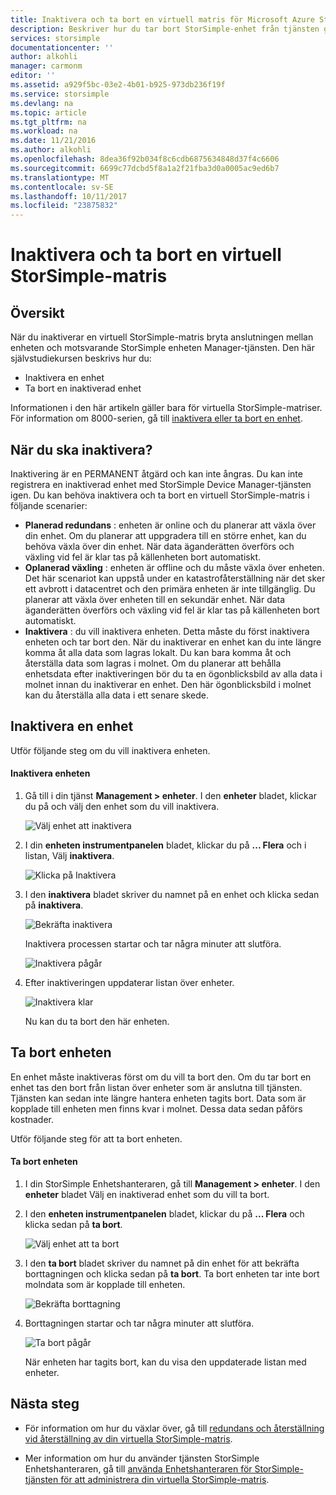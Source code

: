 ```yaml
---
title: Inaktivera och ta bort en virtuell matris för Microsoft Azure StorSimple | Microsoft Docs
description: Beskriver hur du tar bort StorSimple-enhet från tjänsten genom att först inaktivera det och sedan ta bort den.
services: storsimple
documentationcenter: ''
author: alkohli
manager: carmonm
editor: ''
ms.assetid: a929f5bc-03e2-4b01-b925-973db236f19f
ms.service: storsimple
ms.devlang: na
ms.topic: article
ms.tgt_pltfrm: na
ms.workload: na
ms.date: 11/21/2016
ms.author: alkohli
ms.openlocfilehash: 8dea36f92b034f8c6cdb6875634848d37f4c6606
ms.sourcegitcommit: 6699c77dcbd5f8a1a2f21fba3d0a0005ac9ed6b7
ms.translationtype: MT
ms.contentlocale: sv-SE
ms.lasthandoff: 10/11/2017
ms.locfileid: "23875832"
---
```

# <a name="deactivate-and-delete-a-storsimple-virtual-array"></a>Inaktivera och ta bort en virtuell StorSimple-matris

## <a name="overview"></a>Översikt

När du inaktiverar en virtuell StorSimple-matris bryta anslutningen mellan enheten och motsvarande StorSimple enheten Manager-tjänsten. Den här självstudiekursen beskrivs hur du:

* Inaktivera en enhet 
* Ta bort en inaktiverad enhet

Informationen i den här artikeln gäller bara för virtuella StorSimple-matriser. För information om 8000-serien, gå till [inaktivera eller ta bort en enhet](storsimple-deactivate-and-delete-device.md).

## <a name="when-to-deactivate"></a>När du ska inaktivera?

Inaktivering är en PERMANENT åtgärd och kan inte ångras. Du kan inte registrera en inaktiverad enhet med StorSimple Device Manager-tjänsten igen. Du kan behöva inaktivera och ta bort en virtuell StorSimple-matris i följande scenarier:

* **Planerad redundans** : enheten är online och du planerar att växla över din enhet. Om du planerar att uppgradera till en större enhet, kan du behöva växla över din enhet. När data äganderätten överförs och växling vid fel är klar tas på källenheten bort automatiskt.
* **Oplanerad växling** : enheten är offline och du måste växla över enheten. Det här scenariot kan uppstå under en katastrofåterställning när det sker ett avbrott i datacentret och den primära enheten är inte tillgänglig. Du planerar att växla över enheten till en sekundär enhet. När data äganderätten överförs och växling vid fel är klar tas på källenheten bort automatiskt.
* **Inaktivera** : du vill inaktivera enheten. Detta måste du först inaktivera enheten och tar bort den. När du inaktiverar en enhet kan du inte längre komma åt alla data som lagras lokalt. Du kan bara komma åt och återställa data som lagras i molnet. Om du planerar att behålla enhetsdata efter inaktiveringen bör du ta en ögonblicksbild av alla data i molnet innan du inaktiverar en enhet. Den här ögonblicksbild i molnet kan du återställa alla data i ett senare skede.

## <a name="deactivate-a-device"></a>Inaktivera en enhet

Utför följande steg om du vill inaktivera enheten.

#### <a name="to-deactivate-the-device"></a>Inaktivera enheten

1. Gå till i din tjänst **Management > enheter**. I den **enheter** bladet, klickar du på och välj den enhet som du vill inaktivera.
   
    ![Välj enhet att inaktivera](./media/storsimple-virtual-array-deactivate-and-delete-device/deactivate-delete7.png)
2. I din **enheten instrumentpanelen** bladet, klickar du på **... Flera** och i listan, Välj **inaktivera**.
   
    ![Klicka på Inaktivera](./media/storsimple-virtual-array-deactivate-and-delete-device/deactivate-delete8.png)
3. I den **inaktivera** bladet skriver du namnet på en enhet och klicka sedan på **inaktivera**. 
   
    ![Bekräfta inaktivera](./media/storsimple-virtual-array-deactivate-and-delete-device/deactivate-delete1.png)
   
    Inaktivera processen startar och tar några minuter att slutföra.
   
    ![Inaktivera pågår](./media/storsimple-virtual-array-deactivate-and-delete-device/deactivate-delete2.png)
4. Efter inaktiveringen uppdaterar listan över enheter.
   
    ![Inaktivera klar](./media/storsimple-virtual-array-deactivate-and-delete-device/deactivate-delete3.png)
   
    Nu kan du ta bort den här enheten.

## <a name="delete-the-device"></a>Ta bort enheten

En enhet måste inaktiveras först om du vill ta bort den. Om du tar bort en enhet tas den bort från listan över enheter som är anslutna till tjänsten. Tjänsten kan sedan inte längre hantera enheten tagits bort. Data som är kopplade till enheten men finns kvar i molnet. Dessa data sedan påförs kostnader.

Utför följande steg för att ta bort enheten.

#### <a name="to-delete-the-device"></a>Ta bort enheten

1. I din StorSimple Enhetshanteraren, gå till **Management > enheter**. I den **enheter** bladet Välj en inaktiverad enhet som du vill ta bort.
2. I den **enheten instrumentpanelen** bladet, klickar du på **... Flera** och klicka sedan på **ta bort**.
   
   ![Välj enhet att ta bort](./media/storsimple-virtual-array-deactivate-and-delete-device/deactivate-delete4.png)
3. I den **ta bort** bladet skriver du namnet på din enhet för att bekräfta borttagningen och klicka sedan på **ta bort**. Ta bort enheten tar inte bort molndata som är kopplade till enheten. 
   
   ![Bekräfta borttagning](./media/storsimple-virtual-array-deactivate-and-delete-device/deactivate-delete5.png) 
4. Borttagningen startar och tar några minuter att slutföra.
   
   ![Ta bort pågår](./media/storsimple-virtual-array-deactivate-and-delete-device/deactivate-delete6.png)
   
    När enheten har tagits bort, kan du visa den uppdaterade listan med enheter.

## <a name="next-steps"></a>Nästa steg

* För information om hur du växlar över, gå till [redundans och återställning vid återställning av din virtuella StorSimple-matris](storsimple-virtual-array-failover-dr.md).

* Mer information om hur du använder tjänsten StorSimple Enhetshanteraren, gå till [använda Enhetshanteraren för StorSimple-tjänsten för att administrera din virtuella StorSimple-matris](storsimple-virtual-array-manager-service-administration.md). 

